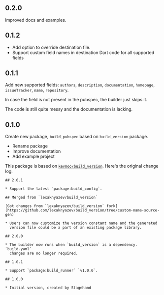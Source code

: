 ## 0.2.0

Improved docs and examples.

## 0.1.2

* Add option to override destination file.
* Support custom field names in destination Dart code for all supported fields

## 0.1.1

Add new supported fields: `authors`, `description`, `documentation`, `homepage`, `issueTracker`, `name`, `repository`.

In case the field is not present in the pubspec, the builder just skips it.

The code is still quite messy and the documentation is lacking.

## 0.1.0

Create new package, `build_pubspec` based on `build_version` package.

* Rename package
* Improve documentation
* Add example project

This package is based on [`kevmoo/build_version`](https://github.com/kevmoo/build_version). Here's the original change log.

```
## 2.0.1

* Support the latest `package:build_config`.

## Merged from `lexaknyazev/build_version`

[Got changes from `lexaknyazev/build_version` fork](https://github.com/lexaknyazev/build_version/tree/custom-name-source-gen)

* Users can now customize the version constant name and the generated 
  version file could be a part of an existing package library. 

## 2.0.0

* The builder now runs when `build_version` is a dependency. `build.yaml`
  changes are no longer required.

## 1.0.1

* Support `package:build_runner` `v1.0.0`.

## 1.0.0

* Initial version, created by Stagehand
```
